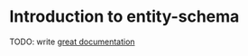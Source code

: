 # Introduction to entity-schema

TODO: write [great documentation](http://jacobian.org/writing/what-to-write/)
